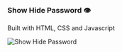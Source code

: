 ### Show Hide Password 👁️

Built with HTML, CSS and Javascript


![Show Hide Password](https://user-images.githubusercontent.com/49684702/145675036-c01106c3-a15c-4a68-818c-2f3cd91cedae.png)
